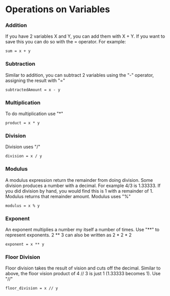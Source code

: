 # Operations on Variables

### Addition
If you have 2 variables X and Y, you can add them
with X + Y. If you want to save this you can do so
with the = operator. For example:

```
sum = x + y
```

### Subtraction
Similar to addition, you can subtract 2 variables using the
"-" operator, assigning the result with "="

```
subtractedAmount = x - y
```

### Multiplication
To do multiplication use "*"

```
product = x * y
```

### Division
Division uses "/"

```
division = x / y
```

### Modulus
A modulus expression return the remainder from doing 
division. Some division produces a number with a decimal.
For example 4/3 is 1.33333. If you did division by hand, 
you would find this is 1 with a remainder of 1. Modulus
returns that remainder amount. Modulus uses "%" 

```
modulus = x % y
```

### Exponent
An exponent multiplies a number my itself a number
of times. Use "**" to represent exponents. 2 ** 3 can
also be written as 2 * 2 * 2

```
exponent = x ** y
```

### Floor Division
Floor division takes the result of vision and cuts off
the decimal. Similar to above, the floor vision product
of 4 // 3 is just 1 (1.33333 becomes 1). Use "//"

```
floor_division = x // y
```
